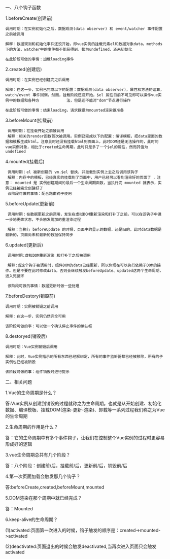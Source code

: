 一、八个钩子函数

1.beforeCreate(创建前)

    调用时期：在实例初始化之后，数据观测(data observer) 和 event/watcher 事件配置之前被调用

    解释：数据观测和初始化事件还没开始，即vue实例的挂载元素el和数据对象data，methods下的方法，watcher中的事件都不能获得到，都为undefined，还未初始化

    在此阶段可做的事情：加载loading事件

2.created(创建后)

    调用时期：在实例已经创建完之后调用

    解释：在这一步，实例已完成以下的配置：数据观测(data observer)，属性和方法的运算， watch/event 事件回调。然而，挂载阶段还没开始，$el 属性目前不可见即可以操作vue实例中的数据和各种方            法，但是还不能对"dom"节点进行操作

    在此阶段可做的事情：结束loading，请求数据为mounted渲染做准备

3.beforeMount(挂载前)

     调用时期：在挂载开始之前被调用
     解释：相关的render函数首次被调用。实例已完成以下的配置：编译模板，把data里面的数据和模板生成html。注意此时还没有挂载html到页面上，此时DOM还是无法操作的，此时的vue实例对象，相比于created生命周期，此时只是多了一个$el的属性，然而其值为undefined

4.mounted(挂载后)

     调用时期：el 被新创建的 vm.$el 替换，并挂载到实例上去之后调用该钩子
     解释：内存中的模板，已经真实的挂载到了页面中，用户已经可以看到渲染好的页面了 ，注意： mounted 是 实例创建期间的最后一个生命周期函数，当执行完 mounted 就表示，实例已经被完全创建好了
     该阶段可做的事情：配合路由钩子使用

5.beforeUpdate(更新前)

     调用时期：在数据更新之前调用，发生在虚拟DOM重新渲染和打补丁之前。可以在该钩子中进一步地更改状态，不会触发附加的重渲染过程

     解释：当执行 beforeUpdate 的时候，页面中的显示的数据，还是旧的，此时data数据是最新的，页面尚未和最新的数据保持同步

6.updated(更新后)

     调用时期:虚拟DOM重新渲染 和打补丁之后被调用

     解释:当这个钩子被调用时，组件DOM的data已经更新，所以你现在可以执行依赖于DOM的操作。但是不要在此时修改data，否则会继续触发beforeUpdate、updated这两个生命周期，进入死循环

     该阶段可做的事情：数据更新时做一些处理

7.beforeDestory(销毁前)

    调用时期：实例被销毁之前调用

    解释：在这一步，实例仍然完全可用
   
    该阶段可做的事：可以做一个确认停止事件的确认框

8.destoryed(销毁后)

    调用时期：Vue实例销毁后调用

    解释：此时，Vue实例指示的所有东西已经解绑定，所有的事件监听器都已经被移除，所有的子实例也已经被销毁

    该阶段可做的事：组件销毁时进行提示

二、相关问题

1.Vue的生命周期是什么？

  答:Vue实例从创建到销毁的过程就称之为生命周期。也就是从开始创建、初始化数据、编译模板、挂载DOM(渲染-更新-渲染)、卸载等一系列过程我们称之为Vue的生命周期

2.生命周期的作用是什么？

  答：它的生命周期中有多个事件钩子，让我们在控制整个Vue实例的过程时更容易形成好的逻辑

3.vue生命周期总共有几个阶段？

  答：八个阶段：创建前/后，挂载前/后，更新前/后，销毁前/后

4.第一次页面加载会触发那几个钩子？

  答:beforeCreate,created,beforeMount,mounted

5.DOM渲染在那个周期中就已经完成？

  答：Mounted

6.keep-alive的生命周期？

(1)activated:页面第一次进入的时候，钩子触发的顺序是：created->mounted->activated

(2)deactivated:页面退出的时候会触发deactivated,当再次进入页面只会触发activated
    

     